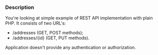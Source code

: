 ### Description

You're looking at simple example of REST API implementation with plain PHP. It consists of two URL's:
 - /addresses (GET, POST methods);
 - /addresses/{id} (GET, PUT methods).

Application doesn't provide any authentication or authorization.
